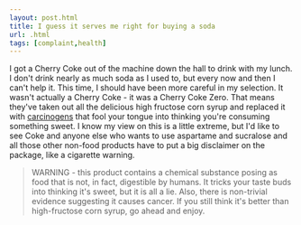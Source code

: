 ```yaml
---
layout: post.html
title: I guess it serves me right for buying a soda
url: .html
tags: [complaint,health]
---
```

I got a Cherry Coke out of the machine down the hall to drink with my lunch. I don't drink nearly as much soda as I used to, but every now and then I can't help it. This time, I should have been more careful in my selection. It wasn't actually a Cherry Coke - it was a Cherry Coke Zero. That means they've taken out all the delicious high fructose corn syrup and replaced it with [carcinogens](http://en.wikipedia.org/wiki/Aspartame) that fool your tongue into thinking you're consuming something sweet. I know my view on this is a little extreme, but I'd like to see Coke and anyone else who wants to use aspartame and sucralose and all those other non-food products have to put a big disclaimer on the package, like a cigarette warning. 

> WARNING - this product contains a chemical substance posing as food that is not, in fact, digestible by humans. It tricks your taste buds into thinking it's sweet, but it is all a lie. Also, there is non-trivial evidence suggesting it causes cancer. If you still think it's better than high-fructose corn syrup, go ahead and enjoy.
